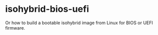 # isohybrid-bios-uefi


Or how to build a bootable isohybrid image from Linux for BIOS or UEFI firmware.

